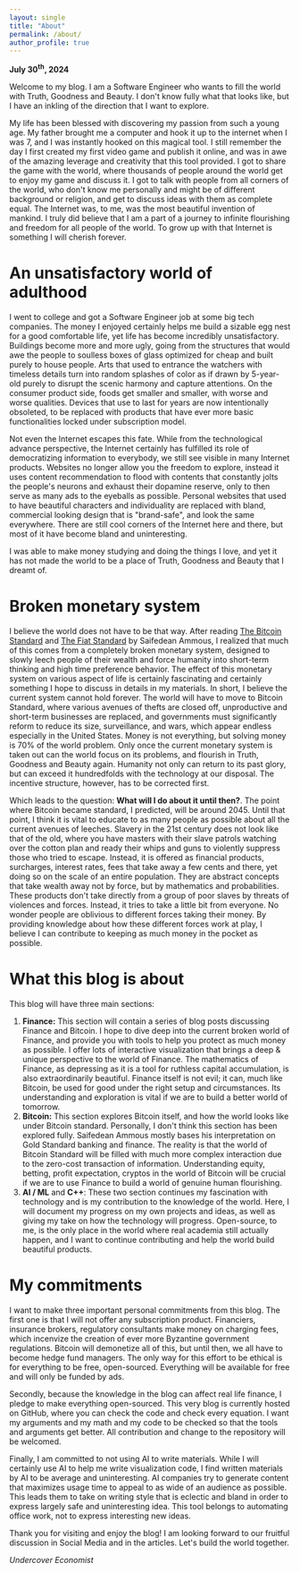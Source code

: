 ```yaml
---
layout: single
title: "About"
permalink: /about/
author_profile: true
---
```


**July 30<sup>th</sup>, 2024**

Welcome to my blog. I am a Software Engineer who wants to fill the world with Truth, Goodness and Beauty. I don't know fully
what that looks like, but I have an inkling of the direction that I want to explore.

My life has been blessed with discovering my passion from such a young age. My father brought me a computer and hook it
up to the internet when I was 7, and I was instantly hooked on this magical tool. I still remember the day I first created
my first video game and publish it online, and was in awe of the amazing leverage and creativity that this tool provided. 
I got to share the game with the world, where thousands of people around the world get to enjoy my game and discuss it.
I got to talk with people from all corners of the world, who don't know me personally and might be of different background
or religion, and get to discuss ideas with them as complete equal. The Internet was, to me, was the most beautiful
invention of mankind. I truly did believe that I am a part of a journey to infinite flourishing and freedom for
all people of the world. To grow up with that Internet is something I will cherish forever. 

# An unsatisfactory world of adulthood

I went to college and got a Software Engineer job at some big tech companies. The money I enjoyed certainly helps me
build a sizable egg nest for a good comfortable life, yet life has become incredibly unsatisfactory. Buildings
become more and more ugly, going from the structures that would awe the people to soulless boxes of glass optimized
for cheap and built purely to house people. Arts that used to entrance the watchers with timeless details turn into
random splashes of color as if drawn by 5-year-old purely to disrupt the scenic harmony and capture attentions. On the
consumer product side, foods get smaller and smaller, with worse and worse qualities. Devices that use to last for
years are now intentionally obsoleted, to be replaced with products that have ever more basic functionalities locked
under subscription model.

Not even the Internet escapes this fate. While from the technological advance perspective, the Internet certainly has
fulfilled its role of democratizing information to everybody, we still see visible in many Internet products. Websites
no longer allow you the freedom to explore, instead it uses content recommendation to flood with contents that constantly
jolts the people's neurons and exhaust their dopamine reserve, only to then serve as many ads to the eyeballs as possible.
Personal websites that used to have beautiful characters and individuality are replaced with bland, commercial looking
design that is "brand-safe", and look the same everywhere. There are still cool corners of the Internet here and there,
but most of it have become bland and uninteresting.

I was able to make money studying and doing the things I love, and yet it has not made the world to be a place of Truth, Goodness and
Beauty that I dreamt of.

# Broken monetary system

I believe the world does not have to be that way. After reading [The Bitcoin Standard](https://www.amazon.com/Bitcoin-Standard-Decentralized-Alternative-Central/dp/1119473861) and [The Fiat Standard](https://www.amazon.com/Fiat-Standard-Slavery-Alternative-Civilization/dp/1544526474) by 
Saifedean Ammous, I realized that much of this comes from a completely broken monetary system, designed to slowly leech
people of their wealth and force humanity into short-term thinking and high time preference behavior. The effect of this
monetary system on various aspect of life is certainly fascinating and certainly something I hope to discuss in details 
in my materials. In short, I believe the current system cannot hold forever. The world will have to move to Bitcoin Standard, 
where various avenues of thefts are closed off, unproductive and short-term businesses are replaced, and governments must
significantly reform to reduce its size, surveillance, and wars, which appear endless especially in the United States. 
Money is not everything, but solving money is 70% of the world problem. Only once the current monetary system is taken out 
can the world focus on its problems, and flourish in Truth, Goodness and Beauty again. Humanity not only can return
to its past glory, but can exceed it hundredfolds with the technology at our disposal. The incentive structure, however,
has to be corrected first.

Which leads to the question: **What will I do about it until then?**. The point where Bitcoin became standard, I predicted, will be
around 2045. Until that point, I think it is vital to educate to as many people as possible about all the current avenues
of leeches. Slavery in the 21st century does not look like that of the old, where you have masters with their slave patrols watching
over the cotton plan and ready their whips and guns to violently suppress those who tried to escape. Instead, it is offered
as financial products, surcharges, interest rates, fees that take away a few cents and there, yet doing so on the scale
of an entire population. They are abstract concepts that take wealth away not by force, but by mathematics and probabilities.
These products don't take directly from a group of poor slaves by threats of violences and forces. Instead, it tries
to take a little bit from everyone. No wonder people are oblivious to different forces taking their money. By providing
knowledge about how these different forces work at play, I believe I can contribute to keeping as much money in 
the pocket as possible.

# What this blog is about

This blog will have three main sections:

1. **Finance:** This section will contain a series of blog posts discussing Finance and Bitcoin. I hope to dive deep
into the current broken world of Finance, and provide you with tools to help you protect as much money as possible. I offer
lots of interactive visualization that brings a deep & unique perspective to the world of Finance. The mathematics of Finance,
as depressing as it is a tool for ruthless capital accumulation, is also extraordinarily beautiful. Finance itself is not evil;
it can, much like Bitcoin, be used for good under the right setup and circumstances. Its understanding and exploration
is vital if we are to build a better world of tomorrow.
2. **Bitcoin:** This section explores Bitcoin itself, and how the world looks like under Bitcoin standard. Personally,
I don't think this section has been explored fully. Saifedean Ammous mostly bases his interpretation on Gold Standard
banking and finance. The reality is that the world of Bitcoin Standard will be filled with much more complex interaction
due to the zero-cost transaction of information. Understanding equity, betting, profit expectation, cryptos in the world
of Bitcoin will be crucial if we are to use Finance to build a world of genuine human flourishing.
3. **AI / ML** and **C++**: These two section continues my fascination with technology and is my contribution to the 
knowledge of the world. Here, I will document my progress on my own projects and ideas, as well as giving my take on
how the technology will progress. Open-source, to me, is the only place in the world where real academia still actually
happen, and I want to continue contributing and help the world build beautiful products.

# My commitments

I want to make three important personal commitments from this blog. The first one is that I will not offer any subscription product. 
Financiers, insurance brokers, regulatory consultants make money on charging fees, which incenvize the
creation of ever more Byzantine government regulations. Bitcoin will demonetize all of this, but until then, we all have
to become hedge fund managers. The only way for this effort to be ethical is for everything to be free, open-sourced.
Everything will be available for free and will only be funded by ads.

Secondly, because the knowledge in the blog can affect real life finance, I pledge to make everything open-sourced. This
very blog is currently hosted on GitHub, where you can check the code and check every equation. I want my arguments
and my math and my code to be checked so that the tools and arguments get better. All contribution and change to the
repository will be welcomed.

Finally, I am committed to not using AI to write materials. While I will certainly use AI to help me write visualization code, 
I find written materials by AI to be average and uninteresting. AI companies try to generate content that maximizes usage time to appeal to as wide of an audience as possible. This leads
them to take on writing style that is eclectic and bland in order to express largely safe and uninteresting idea. This tool
belongs to automating office work, not to express interesting new ideas.

Thank you for visiting and enjoy the blog! I am looking forward to our fruitful discussion in Social Media and in the
articles. Let's build the world together.

*Undercover Economist*